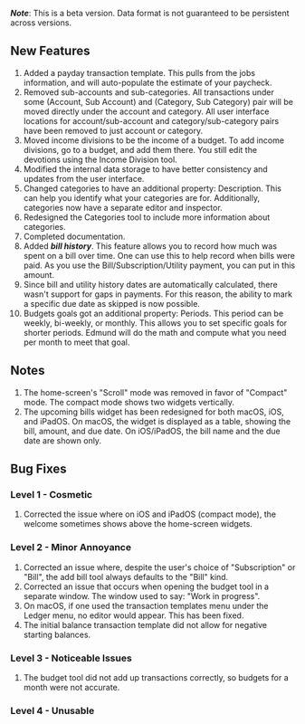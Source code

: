 ***Note***: This is a beta version. Data format is not guaranteed to be persistent across versions. 

## New Features
1. Added a payday transaction template. This pulls from the jobs information, and will auto-populate the estimate of your paycheck. 
2. Removed sub-accounts and sub-categories. All transactions under some (Account, Sub Account) and (Category, Sub Category) pair will be moved directly under the account and category. All user interface locations for account/sub-account and category/sub-category pairs have been removed to just account or category.
3. Moved income divisions to be the income of a budget. To add income divisions, go to a budget, and add them there. You still edit the devotions using the Income Division tool. 
4. Modified the internal data storage to have better consistency and updates from the user interface. 
5. Changed categories to have an additional property: Description. This can help you identify what your categories are for. Additionally, categories now have a separate editor and inspector.
6. Redesigned the Categories tool to include more information about categories. 
7. Completed documentation. 
8. Added ***bill history***. This feature allows you to record how much was spent on a bill over time. One can use this to help record when bills were paid. As you use the Bill/Subscription/Utility payment, you can put in this amount.
9. Since bill and utility history dates are automatically calculated, there wasn't support for gaps in payments. For this reason, the ability to mark a specific due date as skipped is now possible. 
10. Budgets goals got an additional property: Periods. This period can be weekly, bi-weekly, or monthly. This allows you to set specific goals for shorter periods. Edmund will do the math and compute what you need per month to meet that goal. 

## Notes
1. The home-screen's "Scroll" mode was removed in favor of "Compact" mode. The compact mode shows two widgets vertically. 
2. The upcoming bills widget has been redesigned for both macOS, iOS, and iPadOS. On macOS, the widget is displayed as a table, showing the bill, amount, and due date. On iOS/iPadOS, the bill name and the due date are shown only. 
## Bug Fixes
### Level 1 - Cosmetic
1. Corrected the issue where on iOS and iPadOS (compact mode), the welcome sometimes shows above the home-screen widgets.

### Level 2 - Minor Annoyance
1. Corrected an issue where, despite the user's choice of "Subscription" or "Bill", the add bill tool always defaults to the "Bill" kind. 
2. Corrected an issue that occurs when opening the budget tool in a separate window. The window used to say: "Work in progress". 
3. On macOS, if one used the transaction templates menu under the Ledger menu, no editor would appear. This has been fixed. 
4. The initial balance transaction template did not allow for negative starting balances. 

### Level 3 - Noticeable Issues
1. The budget tool did not add up transactions correctly, so budgets for a month were not accurate. 

### Level 4 - Unusable 

